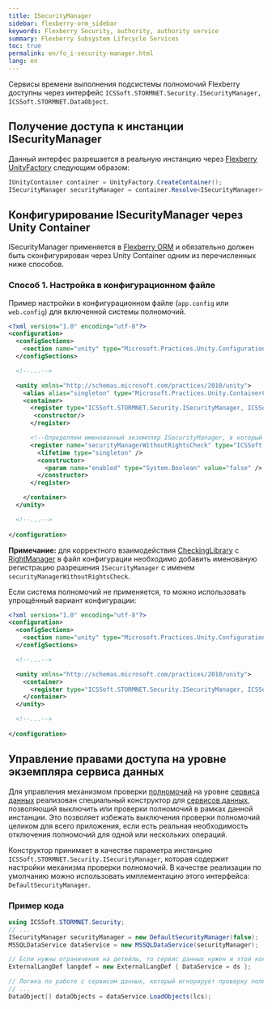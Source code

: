 ```yaml
---
title: ISecurityManager
sidebar: flexberry-orm_sidebar
keywords: Flexberry Security, authority, authority service
summary: Flexberry Subsystem Lifecycle Services
toc: true
permalink: en/fo_i-security-manager.html
lang: en
---
```


Сервисы времени выполнения подсистемы полномочий Flexberry доступны через интерфейс `ICSSoft.STORMNET.Security.ISecurityManager, ICSSoft.STORMNET.DataObject`. 

## Получение доступа к инстанции ISecurityManager

Данный интерфес разрешается в реальную инстанцию через [Flexberry UnityFactory](fo_unity-factory.html) следующим образом:

```csharp
IUnityContainer container = UnityFactory.CreateContainer();
ISecurityManager securityManager = container.Resolve<ISecurityManager>();
```

## Конфигурирование ISecurityManager через Unity Container

ISecurityManager применяется в [Flexberry ORM](fo_flexberry-orm.html) и обязательно должен быть сконфигурирован через Unity Container одним из перечисленных ниже способов.

### Способ 1. Настройка в конфигурационном файле

Пример настройки в конфигурационном файле (`app.config` или `web.config`) для включенной системы полномочий.

```xml
<?xml version="1.0" encoding="utf-8"?>
<configuration>
  <configSections>
    <section name="unity" type="Microsoft.Practices.Unity.Configuration.UnityConfigurationSection, Microsoft.Practices.Unity.Configuration"/>
  </configSections>

  <!--...-->

  <unity xmlns="http://schemas.microsoft.com/practices/2010/unity">
    <alias alias="singleton" type="Microsoft.Practices.Unity.ContainerControlledLifetimeManager, Microsoft.Practices.Unity" />
    <container>
      <register type="ICSSoft.STORMNET.Security.ISecurityManager, ICSSoft.STORMNET.DataObject" mapTo="ICSSoft.STORMNET.Security.DefaultSecurityManager, ICSSoft.STORMNET.RightManager">
       <constructor/>
      </register>

      <!--Определяем именованный экземпляр ISecurityManager, в который записывается "new DefaultSecurityManager(false)".-->
      <register name="securityManagerWithoutRightsCheck" type="ICSSoft.STORMNET.Security.ISecurityManager, ICSSoft.STORMNET.DataObject" mapTo="ICSSoft.STORMNET.Security.DefaultSecurityManager, ICSSoft.STORMNET.RightManager">
        <lifetime type="singleton" />
        <constructor>
          <param name="enabled" type="System.Boolean" value="false" />
        </constructor>
      </register>

    </container>
  </unity>

  <!--...-->
	
</configuration>
```

**Примечание:** для корректного взаимодействия [CheckingLibrary](efs_security-legacy-services.html) с [RightManager](efs_right-manager.html) в файл конфигурации необходимо добавить именованую регистрацию разрешения `ISecurityManager` с именем `securityManagerWithoutRightsCheck`.

Если система полномочий не применяется, то можно использовать упрощённый вариант конфигурации:

```xml
<?xml version="1.0" encoding="utf-8"?>
<configuration>
  <configSections>
    <section name="unity" type="Microsoft.Practices.Unity.Configuration.UnityConfigurationSection, Microsoft.Practices.Unity.Configuration"/>
  </configSections>

  <!--...-->

  <unity xmlns="http://schemas.microsoft.com/practices/2010/unity">
    <container>
      <register type="ICSSoft.STORMNET.Security.ISecurityManager, ICSSoft.STORMNET.DataObject" mapTo="ICSSoft.STORMNET.Security.EmptySecurityManager, ICSSoft.STORMNET.DataObject" />
    </container>
  </unity>

  <!--...-->
	
</configuration>
```

## Управление правами доступа на уровне экземпляра сервиса данных

Для управления механизмом проверки [полномочий](efs_right-manager-module.html) на уровне [сервиса данных](fo_data-service.html) реализован специальный конструктор для [сервисов данных](fo_data-service.html), позволяющий выключить или проверки полномочий в рамках данной инстанции. Это позволяет избежать выключения проверки полномочий целиком для всего приложения, если есть реальная необходимость отключения полномочий для одной или нескольких операций.

Конструктор принимает в качестве параметра инстанцию `ICSSoft.STORMNET.Security.ISecurityManager`, которая содержит настройки механизма проверки полномочий. В качестве реализации по умолчанию можно использовать имплементацию этого интерфейса: `DefaultSecurityManager`.

### Пример кода

```csharp
using ICSSoft.STORMNET.Security;
// ...
ISecurityManager securityManager = new DefaultSecurityManager(false);
MSSQLDataService dataService = new MSSQLDataService(securityManager);

// Если нужны ограничения на детейлы, то сервис данных нужен и этой конструкции.
ExternalLangDef langdef = new ExternalLangDef { DataService = ds };

// Логика по работе с сервисом данных, который игнорирует проверку полномочий. 
// ...
DataObject[] dataObjects = dataService.LoadObjects(lcs);
```
